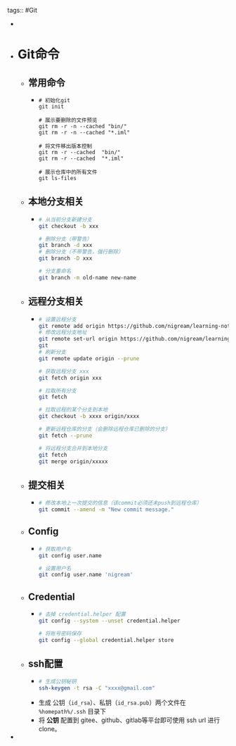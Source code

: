 tags:: #Git

-
- # Git命令
	- ## 常用命令
		- ```shell
		  # 初始化git
		  git init
		  
		  # 展示要删除的文件预览
		  git rm -r -n --cached "bin/"
		  git rm -r -n --cached "*.iml"
		  
		  # 将文件移出版本控制
		  git rm -r --cached  "bin/"
		  git rm -r --cached  "*.iml"
		  
		  # 展示仓库中的所有文件
		  git ls-files
		  ```
	- ## 本地分支相关
		- ```sh
		  # 从当前分支新建分支
		  git checkout -b xxx
		  
		  # 删除分支（带警告）
		  git branch -d xxx
		  # 删除分支（不带警告，强行删除）
		  git branch -D xxx
		  
		  # 分支重命名
		  git branch -m old-name new-name
		  ```
	- ## 远程分支相关
		- ```sh
		  # 设置远程分支
		  git remote add origin https://github.com/nigream/learning-notes.git
		  # 修改远程分支地址
		  git remote set-url origin https://github.com/nigream/learning-notes.git
		  git
		  # 刷新分支
		  git remote update origin --prune
		  
		  # 获取远程分支 xxx
		  git fetch origin xxx
		  
		  # 拉取所有分支
		  git fetch
		  
		  # 拉取远程的某个分支到本地
		  git checkout -b xxxx origin/xxxx
		  
		  # 更新远程仓库的分支（会删除远程仓库已删除的分支）
		  git fetch --prune
		  
		  # 将远程分支合并到本地分支
		  git fetch
		  git merge origin/xxxxx
		  ```
	- ## 提交相关
		- ```sh
		  # 修改本地上一次提交的信息（该commit必须还未push到远程仓库）
		  git commit --amend -m "New commit message."
		  ```
	- ## Config
		- ```sh
		  # 获取用户名
		  git config user.name
		  
		  # 设置用户名
		  git config user.name 'nigream'
		  ```
	- ## Credential
		- ``` sh
		  # 去掉 credential.helper 配置
		  git config --system --unset credential.helper
		  
		  # 将账号密码保存
		  git config --global credential.helper store
		  ```
	- ## ssh配置
		- ```sh
		  # 生成公钥秘钥
		  ssh-keygen -t rsa -C "xxxx@gmail.com"
		  ```
		- 生成 公钥（`id_rsa`）、私钥（`id_rsa.pub`）两个文件在 `%homepath%/.ssh` 目录下
		- 将 **公钥** 配置到 gitee、github、gitlab等平台即可使用 ssh url 进行 clone。
-